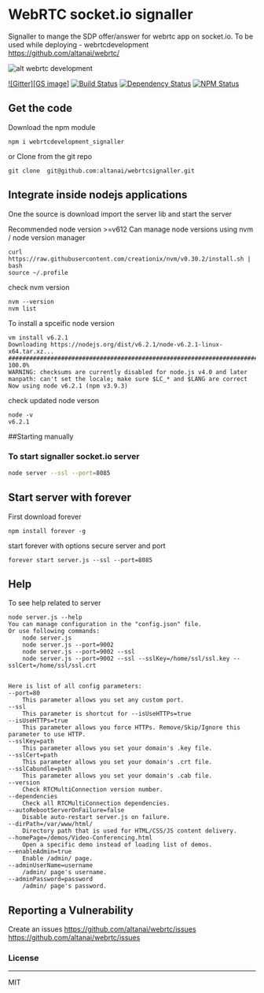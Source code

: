 # WebRTC socket.io signaller

[Build Status]: https://travis-ci.org/altanai/webrtcsignaller
[NPM Status]: https://www.npmjs.com/package/webrtcdevelopment_signaller

Signaller to mange the SDP offer/answer for webrtc app on socket.io. 
To be used while deploying - webrtcdevelopment 
https://github.com/altanai/webrtc/

![alt webrtc development ](https://altanaitelecom.files.wordpress.com/2015/05/webrtc_development_logo.png?w=100&h=100)

[![Gitter][GS image]][Gitter]
[![Build Status][BS img]][Build Status]
[![Dependency Status][DS img]][Dependency Status]
[![NPM Status][NS img]][NPM Status]

[Gitter]: https://gitter.im/altanai/webrtc?utm_source=badge&utm_medium=badge&utm_campaign=pr-badge 
[Build Status]: https://travis-ci.org/altanai/webrtc
[Dependency Status]: https://david-dm.org/altanai/webrtc
[NPM Status]: https://www.npmjs.com/package/webrtcdevelopment

[GS img]: https://badges.gitter.im/altanai/webrtc.svg
[BS img]: https://api.travis-ci.org/altanai/webrtc.png
[DS img]: https://david-dm.org/altanai/webrtc.svg
[NS img]: https://nodei.co/npm/webrtcdevelopment.png

## Get the code 
Download the npm module  
```
npm i webrtcdevelopment_signaller
```
or Clone from the git repo 
```
git clone  git@github.com:altanai/webrtcsignaller.git
```

## Integrate inside nodejs applications

One the source is download import the server lib and start the server 

Recommended node version >=v612
Can manage node versions using nvm / node version manager 
```
curl https://raw.githubusercontent.com/creationix/nvm/v0.30.2/install.sh | bash
source ~/.profile
```
check nvm version 
```
nvm --version
nvm list
```
To install a spceific node version 
```
vm install v6.2.1
Downloading https://nodejs.org/dist/v6.2.1/node-v6.2.1-linux-x64.tar.xz...
######################################################################## 100.0%
WARNING: checksums are currently disabled for node.js v4.0 and later
manpath: can't set the locale; make sure $LC_* and $LANG are correct
Now using node v6.2.1 (npm v3.9.3)
```
check updated node verson
```
node -v
v6.2.1
```

##Starting manually 

### To start signaller socket.io server 

```sh
node server --ssl --port=8085
```

## Start server with forever 

First download forever
```
npm install forever -g
```
start forever with options secure server and port 
```
forever start server.js --ssl --port=8085
```

## Help 



To see help related to server 
```
node server.js --help
You can manage configuration in the "config.json" file.
Or use following commands:
	node server.js
	node server.js --port=9002
	node server.js --port=9002 --ssl
	node server.js --port=9002 --ssl --sslKey=/home/ssl/ssl.key --sslCert=/home/ssl/ssl.crt


Here is list of all config parameters:
--port=80
	This parameter allows you set any custom port.
--ssl
	This parameter is shortcut for --isUseHTTPs=true
--isUseHTTPs=true
	This parameter allows you force HTTPs. Remove/Skip/Ignore this parameter to use HTTP.
--sslKey=path
	This parameter allows you set your domain's .key file.
--sslCert=path
	This parameter allows you set your domain's .crt file.
--sslCabundle=path
	This parameter allows you set your domain's .cab file.
--version
	Check RTCMultiConnection version number.
--dependencies
	Check all RTCMultiConnection dependencies.
--autoRebootServerOnFailure=false
	Disable auto-restart server.js on failure.
--dirPath=/var/www/html/
	Directory path that is used for HTML/CSS/JS content delivery.
--homePage=/demos/Video-Conferencing.html
	Open a specific demo instead of loading list of demos.
--enableAdmin=true
	Enable /admin/ page.
--adminUserName=username
	/admin/ page's username.
--adminPassword=password
	/admin/ page's password.
```

## Reporting a Vulnerability

Create an issues 
https://github.com/altanai/webrtc/issues <https://github.com/altanai/webrtc/issues>
     
### License
----

MIT
